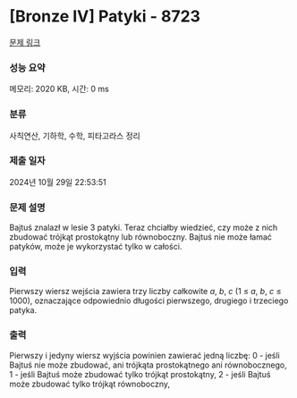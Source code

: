 # [Bronze IV] Patyki - 8723 

[문제 링크](https://www.acmicpc.net/problem/8723) 

### 성능 요약

메모리: 2020 KB, 시간: 0 ms

### 분류

사칙연산, 기하학, 수학, 피타고라스 정리

### 제출 일자

2024년 10월 29일 22:53:51

### 문제 설명

<p>Bajtuś znalazł w lesie 3 patyki. Teraz chciałby wiedzieć, czy może z nich zbudować trójkąt prostokątny lub równoboczny. Bajtuś nie może łamać patyków, może je wykorzystać tylko w całości.</p>

### 입력 

 <p>Pierwszy wiersz wejścia zawiera trzy liczby całkowite <em>a</em>, <em>b</em>, <em>c</em> (1 ≤ <em>a</em>, <em>b</em>, <em>c</em> ≤ 1000), oznaczające odpowiednio długości pierwszego, drugiego i trzeciego patyka.</p>

### 출력 

 <p>Pierwszy i jedyny wiersz wyjścia powinien zawierać jedną liczbę: 0 - jeśli Bajtuś nie może zbudować, ani trójkąta prostokątnego ani równobocznego, 1 - jeśli Bajtuś może zbudować tylko trójkąt prostokątny, 2 - jeśli Bajtuś może zbudować tylko trójkąt równoboczny,</p>

